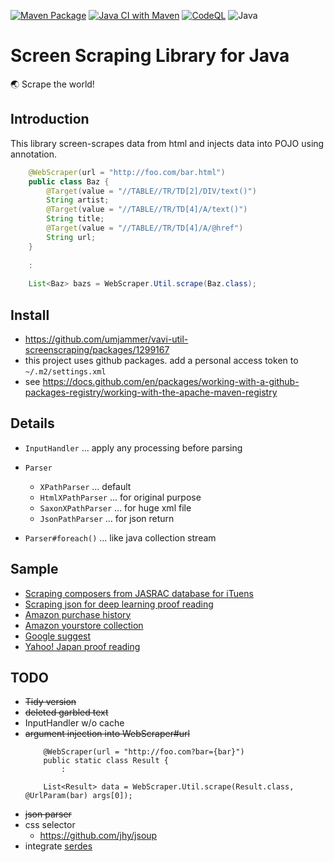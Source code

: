 [![Maven Package](https://github.com/umjammer/vavi-util-screenscraping/actions/workflows/maven-publish.yml/badge.svg)](https://github.com/umjammer/vavi-util-screenscraping/actions/workflows/maven-publish.yml)
[![Java CI with Maven](https://github.com/umjammer/vavi-util-screenscraping/actions/workflows/maven.yml/badge.svg)](https://github.com/umjammer/vavi-util-screenscraping/actions/workflows/maven.yml)
[![CodeQL](https://github.com/umjammer/vavi-util-screenscraping/actions/workflows/codeql-analysis.yml/badge.svg)](https://github.com/umjammer/vavi-util-screenscraping/actions/workflows/codeql-analysis.yml)
![Java](https://img.shields.io/badge/Java-8-b07219)

# Screen Scraping Library for Java

🌏 Scrape the world!

## Introduction

This library screen-scrapes data from html and injects data into POJO using annotation.

```java
    @WebScraper(url = "http://foo.com/bar.html")
    public class Baz {
        @Target(value = "//TABLE//TR/TD[2]/DIV/text()")
        String artist;
        @Target(value = "//TABLE//TR/TD[4]/A/text()")
        String title;
        @Target(value = "//TABLE//TR/TD[4]/A/@href")
        String url;
    }
    
    :
    
    List<Baz> bazs = WebScraper.Util.scrape(Baz.class);
```

## Install

 * https://github.com/umjammer/vavi-util-screenscraping/packages/1299167
 * this project uses github packages. add a personal access token to `~/.m2/settings.xml`
 * see https://docs.github.com/en/packages/working-with-a-github-packages-registry/working-with-the-apache-maven-registry

## Details

 * `InputHandler` ... apply any processing before parsing

 * `Parser`

    * `XPathParser` ... default
    * `HtmlXPathParser` ... for original purpose
    * `SaxonXPathParser` ... for huge xml file
    * `JsonPathParser` ... for json return

 * `Parser#foreach()` ... like java collection stream

## Sample

 * [Scraping composers from JASRAC database for iTuens](https://github.com/umjammer/vavi-util-screenscraping/wiki)
 * [Scraping json for deep learning proof reading](https://github.com/umjammer/umjammer/blob/wiki/DeepLearningProofReading.md)
 * [Amazon purchase history](https://github.com/umjammer/vavi-util-screenscraping/blob/master/src/test/java/AmazonPurchaseHistory.java)
 * [Amazon yourstore collection](https://github.com/umjammer/vavi-util-screenscraping/blob/master/src/test/java/Amazon.java)
 * [Google suggest](https://github.com/umjammer/vavi-util-screenscraping/blob/master/src/test/java/GoogleSuggest.java)
 * [Yahoo! Japan proof reading](https://github.com/umjammer/vavi-util-screenscraping/blob/master/src/test/java/YahooJapanKouseiV1.java)

## TODO

 * ~~Tidy version~~
 * ~~deleted garbled text~~
 * InputHandler w/o cache
 * ~~argument injection into WebScraper#url~~
    ```
        @WebScraper(url = "http://foo.com?bar={bar}")
        public static class Result {
            :

        List<Result> data = WebScraper.Util.scrape(Result.class, @UrlParam(bar) args[0]);
    ```
 * ~~json parser~~
 * css selector
   * https://github.com/jhy/jsoup
 * integrate [serdes](https://github.com/umjammer/vavi-util-serdes)